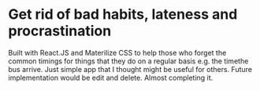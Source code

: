 # Get rid of bad habits, lateness and procrastination
Built with React.JS and Materilize CSS to help those who forget the common timings for things that they do on a regular basis e.g. the timethe bus arrive. Just simple app that I thought might be useful for others. Future implementation would be edit and delete. Almost completing it.
